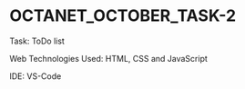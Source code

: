 # OCTANET_OCTOBER_TASK-2

Task: ToDo list

Web Technologies Used: HTML, CSS and JavaScript

IDE: VS-Code
